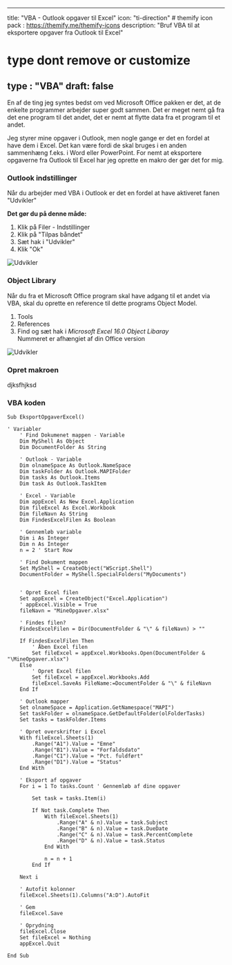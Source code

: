 ﻿
---
title: "VBA - Outlook opgaver til Excel"
icon: "ti-direction" # themify icon pack : https://themify.me/themify-icons
description: "Bruf VBA til at eksportere opgaver fra Outlook til Excel"
# type dont remove or customize
type : "VBA"
draft: false
---

En af de ting jeg syntes bedst om ved Microsoft Office pakken er det, at de enkelte programmer arbejder super godt sammen. Det er meget nemt gå fra det ene program til det andet, det er nemt at flytte data fra et program til et andet.

Jeg styrer mine opgaver i Outlook, men nogle gange er det en fordel at have dem i Excel. Det kan være fordi de skal bruges i en anden sammenhæng f.eks. i Word eller PowerPoint.
For nemt at eksportere opgaverne fra Outlook til Excel har jeg oprette en makro der gør det for mig.


### Outlook indstillinger
Når du arbejder med VBA i Outlook er det en fordel at have aktiveret fanen "Udvikler"

**Det gør du på denne måde:**

1. Klik på Filer - Indstillinger
2. Klik på "Tilpas båndet"
3. Sæt hak i "Udvikler"
4. Klik "Ok"

![Udvikler](/images/outlook_opgave_vba.jpg)

### Object Library
Når du fra et Microsoft Office program skal have adgang til et andet via VBA, skal du oprette en reference til dette programs Object Model.

1. Tools
2. References
3. Find og sæt hak i *Microsoft Excel 16.0 Object Libaray*  
Nummeret er afhængiet af din Office version

![Udvikler](/images/excel_object_library.jpg)
### Opret makroen
djksfhjksd

### VBA koden
```vbnet
Sub EksportOpgaverExcel()

' Variabler
    ' Find Dokumenet mappen - Variable
    Dim MyShell As Object
    Dim DocumentFolder As String
    
    ' Outlook - Variable
    Dim olnameSpace As Outlook.NameSpace
    Dim taskFolder As Outlook.MAPIFolder
    Dim tasks As Outlook.Items
    Dim task As Outlook.TaskItem
    
    ' Excel - Variable
    Dim appExcel As New Excel.Application
    Dim fileExcel As Excel.Workbook
    Dim fileNavn As String
    Dim FindesExcelFilen As Boolean
    
    ' Gennemløb variable
    Dim i As Integer
    Dim n As Integer
    n = 2 ' Start Row
    
    ' Find Dokument mappen
    Set MyShell = CreateObject("WScript.Shell")
    DocumentFolder = MyShell.SpecialFolders("MyDocuments")
    
    
    ' Opret Excel filen
    Set appExcel = CreateObject("Excel.Application")
    ' appExcel.Visible = True
    fileNavn = "MineOpgaver.xlsx"
    
    ' Findes filen?
    FindesExcelFilen = Dir(DocumentFolder & "\" & fileNavn) > ""
    
    If FindesExcelFilen Then
        ' Åben Excel filen
        Set fileExcel = appExcel.Workbooks.Open(DocumentFolder & "\MineOpgaver.xlsx")
    Else
        ' Opret Excel filen
        Set fileExcel = appExcel.Workbooks.Add
        fileExcel.SaveAs FileName:=DocumentFolder & "\" & fileNavn
    End If

    ' Outlook mapper
    Set olnameSpace = Application.GetNamespace("MAPI")
    Set taskFolder = olnameSpace.GetDefaultFolder(olFolderTasks)
    Set tasks = taskFolder.Items

    ' Opret overskrifter i Excel
    With fileExcel.Sheets(1)
        .Range("A1").Value = "Emne"
        .Range("B1").Value = "Forfaldsdato"
        .Range("C1").Value = "Pct. fuldført"
        .Range("D1").Value = "Status"
    End With
    
    ' Eksport af opgaver
    For i = 1 To tasks.Count ' Gennemløb af dine opgaver

        Set task = tasks.Item(i)

        If Not task.Complete Then
            With fileExcel.Sheets(1)
                .Range("A" & n).Value = task.Subject
                .Range("B" & n).Value = task.DueDate
                .Range("C" & n).Value = task.PercentComplete
                .Range("D" & n).Value = task.Status
            End With
            
            n = n + 1
        End If

    Next i
    
    ' Autofit kolonner
    fileExcel.Sheets(1).Columns("A:D").AutoFit
    
    ' Gem
    fileExcel.Save
    
    ' Oprydning
    fileExcel.Close
    Set fileExcel = Nothing
    appExcel.Quit
    
End Sub

```